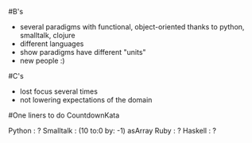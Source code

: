 #B's
- several paradigms with functional, object-oriented thanks to python, smalltalk, clojure
- different languages
- show paradigms have different "units"
- new people :)

#C's
- lost focus several times
- not lowering expectations of the domain

#One liners to do CountdownKata

Python : ?
Smalltalk : (10 to:0 by: -1) asArray
Ruby : ?
Haskell : ?